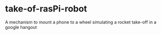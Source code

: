 # take-of-rasPi-robot
A mechanism to mount a phone to a wheel simulating a rocket take-off in a google hangout
